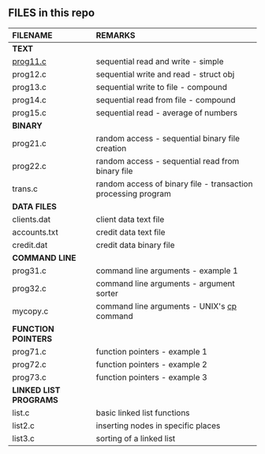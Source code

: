 ## FILES in this repo

|FILENAME  | REMARKS |
|:--------- |:--------|
|**TEXT** | | 
|[prog11.c] | sequential read and write - simple |
|prog12.c | sequential write and read - struct obj |
|prog13.c | sequential write to file - compound |
|prog14.c | sequential read from file - compound |
|prog15.c | sequential read - average of numbers |
|**BINARY** | |
|prog21.c | random access - sequential binary file creation |
|prog22.c | random access - sequential read from binary file |
|trans.c  | random access of binary file - transaction processing program |
| **DATA FILES** | 
| clients.dat | client data text file |
| accounts.txt | credit data text file |
| credit.dat | credit data binary file | 
|**COMMAND LINE** | |
|prog31.c | command line arguments - example 1 |
|prog32.c | command line arguments - argument sorter |
|mycopy.c | command line arguments - UNIX's [cp][cp] command |
|**FUNCTION POINTERS** | |
|prog71.c | function pointers - example 1
|prog72.c | function pointers - example 2
|prog73.c | function pointers - example 3
|**LINKED LIST PROGRAMS** | |
|list.c | basic linked list functions
|list2.c | inserting nodes in specific places
|list3.c | sorting of a linked list


[prog11.c]: /prog11.c
[cp]: http://man7.org/linux/man-pages/man1/cp.1.html